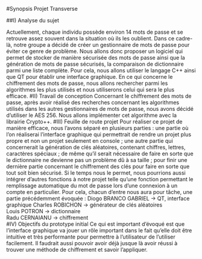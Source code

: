 #Synopsis Projet Transverse

##I)	Analyse du sujet

Actuellement, chaque individu possède environ 14 mots de passe et se retrouve assez souvent dans la situation où ils les oublient. Dans ce cadre-là, notre groupe a décidé de créer un gestionnaire de mots de passe pour éviter ce genre de problème. Nous allons donc proposer un logiciel qui permet de stocker de manière sécurisée des mots de passe ainsi que la génération de mots de passe sécurisés, la comparaison de dictionnaire parmi une liste complète. Pour cela, nous allons utiliser le langage C++ ainsi que QT pour établir une interface graphique. En ce qui concerne le chiffrement des mots de passe, nous allons rechercher parmi les algorithmes les plus utilisés et nous utiliserons celui qui sera le plus efficace.
#II)	Travail de conception 
Concernant le chiffrement des mots de passe, après avoir réalisé des recherches concernant les algorithmes utilisés dans les autres gestionnaires de mots de passe, nous avons décidé d’utiliser le AES 256. Nous allons implémenter cet algorithme avec la librairie Crypto++. 
#III)	Feuille de route projet
Pour réaliser ce projet de manière efficace, nous l’avons séparé en plusieurs parties : une partie où l’on réaliserai l’interface graphique qui permettrait de rendre un projet plus propre et non un projet seulement en console ; une autre partie qui concernerait la génération de clés aléatoires, contenant chiffres, lettres, caractères spéciaux ; de même qu’il serait nécessaire de faire en sorte que le dictionnaire ne devienne pas un problème dû à sa taille ; pour finir une dernière partie concernant le chiffrement des clés pour faire en sorte que tout soit bien sécurisé.
Si le temps nous le permet, nous pourrions aussi intégrer d’autres fonctions à notre projet telle qu’une fonction permettant le remplissage automatique du mot de passe lors d’une connexion à un compte en particulier.
Pour cela, chacun d’entre nous aura pour tâche, une partie précédemment évoquée :
Diogo BRANCO GABRIEL -> QT, interface graphique 
Charles ROBICHON -> générateur de clés aléatoires 	
Louis POTRON -> dictionnaire 	
Radu CERNAIANU -> chiffrement  
#IV)	Objectifs du prototype initial
Ce qui est important d’évoqué est que l’interface graphique va jouer un rôle important dans le fait qu’elle doit être intuitive et très performante pour permettre à l’utilisateur de l’utiliser facilement. Il faudrait aussi pouvoir avoir déjà jusque là avoir réussi à trouver une méthode de chiffrement et savoir l’appliquer.


